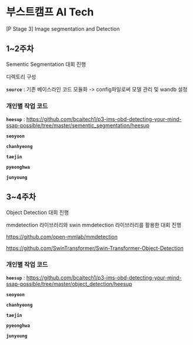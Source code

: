 # 부스트캠프 AI Tech
[P Stage 3] Image segmentation and Detection

## 1~2주차
Sementic Segmentation 대회 진행

디렉토리 구성

**`source`**  : 기존 베이스라인 코드 모듈화 -> config파일로써 모델 관리 및 wandb 설정


### 개인별 작업 코드

**`heesup`** :  https://github.com/bcaitech1/p3-ims-obd-detecting-your-mind-ssap-possible/tree/master/sementic_segmentation/heesup

**`seoyoon`** 

**`chanhyeong`** 

**`taejin`** 

**`pyeonghwa`** 

**`junyoung`** 


## 3~4주차
Object Detection 대회 진행

mmdetection 라이브러리와 swin mmdetection 라이브러리를 활용한 대회 진행

https://github.com/open-mmlab/mmdetection

https://github.com/SwinTransformer/Swin-Transformer-Object-Detection


### 개인별 작업 코드

**`heesup`** :  https://github.com/bcaitech1/p3-ims-obd-detecting-your-mind-ssap-possible/tree/master/object_detection/heesup

**`seoyoon`** 

**`chanhyeong`** 

**`taejin`** 

**`pyeonghwa`** 

**`junyoung`** 
